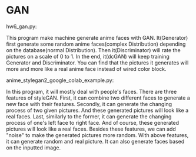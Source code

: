 # GAN
hw6_gan.py:

This program make machine generate anime faces with GAN.
It(Generator) first generate some random anime faces(complex Distribution) depending on the database(normal Distribution).
Then it(Discriminator) will rate the pictures on a scale of 0 to 1.
In the end, it(dcGAN) will keep training Generator and Discriminator.
You can find that the pictures it generates will more and more like a real anime face instead of wired color block.

anime_stylegan2_google_colab_example.py:

In this program, it will mostly deal with people's faces.
There are three features of styleGAN.
First, it can combine two different faces to generate a new face with their features.
Secondly, it can generate the changing process of two given pictures. And these generated pictures will look like a real faces.
Last, similarly to the former, it can generate the changing process of one's left face to right face. And of course, these generated pictures will look like a real faces.
Besides these features, we can add "noise" to make the generated pictures more random.
With above features, it can generate random and real picture. It can also generate faces based on the inputted image.
